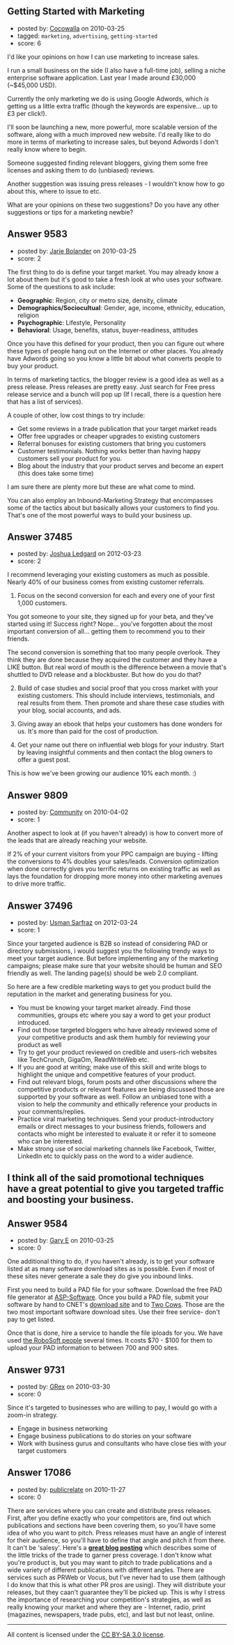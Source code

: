 ## Getting Started with Marketing

- posted by: [Cocowalla](https://stackexchange.com/users/-1/2832-cocowalla) on 2010-03-25
- tagged: `marketing`, `advertising`, `getting-started`
- score: 6

I'd like your opinions on how I can use marketing to increase sales.

I run a small business on the side (I also have a full-time job), selling a niche enterprise software application. Last year I made around £30,000 (~$45,000 USD).

Currently the only marketing we do is using Google Adwords, which *is* getting us a little extra traffic (though the keywords are expensive... up to £3 per click!).

I'll soon be launching a new, more powerful, more scalable version of the software, along with a much improved new website. I'd really like to do more in terms of marketing to increase sales, but beyond Adwords I don't really know where to begin.

Someone suggested finding relevant bloggers, giving them some free licenses and asking them to do (unbiased) reviews.

Another suggestion was issuing press releases - I wouldn't know how to go about this, where to issue to etc.

What are your opinions on these two suggestions? Do you have any other suggestions or tips for a marketing newbie?


## Answer 9583

- posted by: [Jarie Bolander](https://stackexchange.com/users/-1/585-jarie-bolander) on 2010-03-25
- score: 2

The first thing to do is define your target market. You may already know a lot about them but it's good to take a fresh look at who uses your software. Some of the questions to ask include:

 - **Geographic**: Region, city or metro size, density, climate
 - **Demographics/Sociocultual**: Gender, age, income, ethnicity, education, religion
 - **Psychographic**: Lifestyle, Personality
 - **Behavioral**: Usage, benefits, status, buyer-readiness, attitudes

Once you have this defined for your product, then you can figure out where these types of people hang out on the Internet or other places. You already have Adwords going so you know a little bit about what converts people to buy your product.

In terms of marketing tactics, the blogger review is a good idea as well as a press release. Press releases are pretty easy. Just search for Free press release service and a bunch will pop up (If I recall, there is a question here that has a list of services).

A couple of other, low cost things to try include:

 - Get some reviews in a trade publication that your target market reads
 - Offer free upgrades or cheaper upgrades to existing customers
 - Referral bonuses for existing customers that bring you customers
 - Customer testimonials. Nothing works better than having happy customers sell your product for you.
 - Blog about the industry that your product serves and become an expert (this does take some time)

I am sure there are plenty more but these are what come to mind.

You can also employ an Inbound-Marketing Strategy that encompasses some of the tactics about but basically allows your customers to find you. That's one of the most powerful ways to build your business up.




## Answer 37485

- posted by: [Joshua Ledgard](https://stackexchange.com/users/-1/15677-joshua-ledgard) on 2012-03-23
- score: 2

I recommend leveraging your existing customers as much as possible. Nearly 40% of our business comes from existing customer referrals.  

1. Focus on the second conversion for each and every one of your first 1,000 customers.  

You got someone to your site, they signed up for your beta, and they've started using it!  Success right?  Nope... you've forgotten about the most important conversion of all... getting them to recommend you to their friends.

The second conversion is something that too many people overlook.  They think they are done because they acquired the customer and they have a LIKE button. But real word of mouth is the difference between a movie that's shuttled to DVD release and a blockbuster. But how do you do that?

2. Build of case studies and social proof that you cross market with your existing customers.  This should include interviews, testimonials, and real results from them. Then promote and share these case studies with your blog, social accounts, and ads.  

3. Giving away an ebook that helps your customers has done wonders for us. It's more than paid for the cost of production. 

4. Get your name out there on influential web blogs for your industry.  Start by leaving insightful comments and then contact the blog owners to offer a guest post.  

This is how we've been growing our audience 10% each month. :)


## Answer 9809

- posted by: [Community](https://stackexchange.com/users/-1/-1-community) on 2010-04-02
- score: 1

Another aspect to look at (if you haven't already) is how to convert more of the leads that are already reaching your website.

If 2% of your current visitors from your PPC campaign are buying - lifting the conversions to 4% doubles your sales/leads. Conversion optimization when done correctly gives you terrific returns on existing traffic as well as lays the foundation for dropping more money into other marketing avenues to drive more traffic.


## Answer 37496

- posted by: [Usman Sarfraz](https://stackexchange.com/users/-1/9246-usman-sarfraz) on 2012-03-24
- score: 1

Since your targeted audience is B2B so instead of considering PAD or directory submissions, i would suggest you the following trendy ways to meet your target audience. But before implementing any of the marketing campaigns; please make sure that your website should be human and SEO friendly as well. The landing page(s) should be web 2.0 compliant.

So here are a few credible marketing ways to get you product build the reputation in the market and generating business for you.

 - You must be knowing your target market already. Find those communities, groups etc where you say a word to get your product introduced.
 - Find out those targeted bloggers who have already reviewed some of your competitive products and ask them humbly for reviewing your product as well
 - Try to get your product reviewed on credible and users-rich websites like TechCrunch, GigaOm, ReadWriteWeb etc.
 - If you are good at writing; make use of this skill and write blogs to highlight the unique and competitive features of your product.
 - Find out relevant blogs, forum posts and other discussions where the competitive products or relevant features are being discussed those are supported by your software as well. Follow an unbiased tone with a vision to help the community and ethically reference your products in your comments/replies.
 - Practice viral marketing techniques. Send your product-introductory emails or direct messages to your business friends, followers and contacts who might be interested to evaluate it or refer it to someone who can be interested.
 - Make strong use of social marketing channels like Facebook, Twitter, LinkedIn etc to quickly pass on the word to a wider audience.

I think all of the said promotional techniques have a great potential to give you targeted traffic and boosting your business.
 - 


## Answer 9584

- posted by: [Gary E](https://stackexchange.com/users/-1/2587-gary-e) on 2010-03-25
- score: 0

<p>One additional thing to do, if you haven't already, is to get your software listed at as many software download sites as is possible. Even if most of these sites never generate a sale they do give you inbound links.</p>

<p>First you need to build a PAD file for your software. Download the free PAD file generator at <a href="http://www.asp-shareware.org/pad/" rel="nofollow">ASP-Software</a>. Once you build a PAD file, submit your software by hand to CNET's <a href="http://www.upload.com" rel="nofollow">download site</a> and to <a href="http://www.tucows.com/" rel="nofollow">Two Cows</a>. Those are the two most important software download sites. Use their free service- don't pay to get listed.</p>

<p>Once that is done, hire a service to handle the file iploads for you. We have used <a href="http://submit-everywhere.com/" rel="nofollow">the RoboSoft people</a> several times. It costs $70 - $100 for them to upload your PAD information to between 700 and 900 sites.</p>



## Answer 9731

- posted by: [GRex](https://stackexchange.com/users/-1/2475-grex) on 2010-03-30
- score: 0

Since it's targeted to businesses who are willing to pay, I would go with a zoom-in strategy.

 - Engage in business networking
 - Engage business publications to do stories on your software
 - Work with business gurus and consultants who have close ties with your target customers


## Answer 17086

- posted by: [publicrelate](https://stackexchange.com/users/-1/127-publicrelate) on 2010-11-27
- score: 0

<p>There are services where you can create and distribute press releases.  First, after you define exactly who your competitors are, find out which publications and sections have been covering them, so you'll have some idea of who you want to pitch.  Press releases must have an angle of interest for their audience, so you'll have to define that angle and pitch it from there.  It can't be 'salesy'.  Here's a <a href="http://www.bothsidesofthetable.com/2010/03/22/6-tips-to-building-relationships-with-journalists/" rel="nofollow"><strong>great blog posting</strong></a> which describes some of the little tricks of the trade to garner press coverage.  I don't know what you're product is, but you may want to pitch to trade publications and a wide variety of different publications with different angles.  There are services such as PRWeb or Vocus, but I've never had to use them (although I do know that this is what other PR pros are using).  They will distribute your releases, but they caan't guarantee they'll be picked up.  This is why I stress the importance of researching your competition's strategies, as well as really knowing your market and where they are - Internet, radio, print (magazines, newspapers, trade pubs, etc), and last but not least, online.</p>




---

All content is licensed under the [CC BY-SA 3.0 license](https://creativecommons.org/licenses/by-sa/3.0/).
